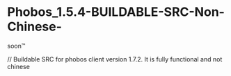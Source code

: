 # Phobos_1.5.4-BUILDABLE-SRC-Non-Chinese-

soon:tm:


// Buildable SRC for phobos client version 1.7.2. It is fully functional and not chinese

